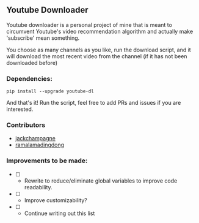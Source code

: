 ## Youtube Downloader

Youtube downloader is a personal project of mine that is meant to circumvent Youtube's video recommendation algorithm and actually make 'subscribe' mean something.

You choose as many channels as you like, run the download script, and it will download the most recent video from the channel (if it has not been downloaded before)

### Dependencies:
```
pip install --upgrade youtube-dl
```

And that's it! Run the script, feel free to add PRs and issues if you are interested.

### Contributors
* [jackchampagne](https://github.com/jack-champagne/)
* [ramalamadingdong](https://github.com/ramalamadingdong/)

### Improvements to be made:
* [ ] - Rewrite to reduce/eliminate global variables to improve code readability.
* [ ] - Improve customizability?
* [ ] - Continue writing out this list